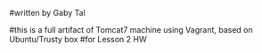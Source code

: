 #written by Gaby Tal

#this is a full artifact of Tomcat7 machine using Vagrant, based on Ubuntu/Trusty box
#for Lesson 2 HW
